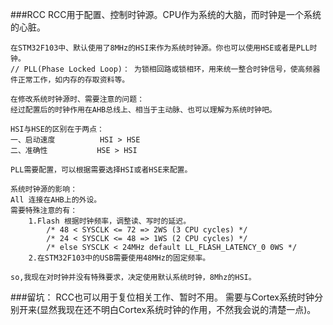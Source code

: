 

###RCC
	RCC用于配置、控制时钟源。CPU作为系统的大脑，而时钟是一个系统的心脏。
	
	在STM32F103中、默认使用了8MHz的HSI来作为系统时钟源。你也可以使用HSE或者是PLL时钟。
	// PLL(Phase Locked Loop)： 为锁相回路或锁相环，用来统一整合时钟信号，使高频器件正常工作，如内存的存取资料等。

	在修改系统时钟源时、需要注意的问题：
	经过配置后的时钟作用在AHB总线上、相当于主动脉、也可以理解为系统时钟吧。

	HSI与HSE的区别在于两点：
	一、启动速度			HSI > HSE
	二、准确性			HSE > HSI

	PLL需要配置，可以根据需要选择HSI或者HSE来配置。

	系统时钟源的影响：
	All 连接在AHB上的外设。
	需要特殊注意的有：
		1.Flash 根据时钟频率，调整读、写时的延迟。
			/* 48 < SYSCLK <= 72 => 2WS (3 CPU cycles) */
			/* 24 < SYSCLK <= 48 => 1WS (2 CPU cycles) */
			/* else SYSCLK < 24MHz default LL_FLASH_LATENCY_0 0WS */
		2.在STM32F103中的USB需要使用48MHz的固定频率。
	
	so,我现在对时钟并没有特殊要求，决定使用默认系统时钟，8Mhz的HSI。
###留坑：
	RCC也可以用于复位相关工作、暂时不用。
	需要与Cortex系统时钟分别开来(显然我现在还不明白Cortex系统时钟的作用，不然我会说的清楚一点)。
